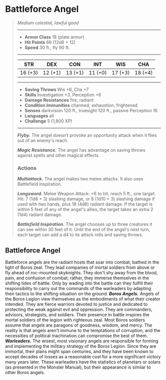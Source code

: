 # Battleforce Angel
>*Medium celestial, lawful good*
>___
>- **Armor Class** 18 (plate armor)
>- **Hit Points** 66 (12d8 + 12)
>- **Speed** 30 ft., fly 90 ft.
>___
>|STR|DEX|CON|INT|WIS|CHA|
>|:---:|:---:|:---:|:---:|:---:|:---:|
>|16 (+3)|12 (+1)|13 (+1)|11 (+0)|17 (+3)|18 (+4)|
>___
>- **Saving Throws** Wis +6, Cha +7
>- **Skills** Investigation +3, Perception +6
>- **Damage Resistances** fire, radiant
>- **Condition Immunities** charmed, exhaustion, frightened
>- **Senses** darkvision 120 ft., truesight 120 ft., passive Perception 16
>- **Languages** all
>- **Challenge** 5 (1,800 XP)
>___
>***Flyby.*** The angel doesn't provoke an opportunity attack when it flies out of an enemy's reach.  
>
>***Magic Resistance.*** The angel has advantage on saving throws against spells and other magical effects.  
>
>### Actions
>***Multiattack.*** The angel makes two melee attacks. It also uses Battlefield Inspiration.  
>
>***Longsword.*** Melee Weapon Attack: +6 to hit, reach 5 ft., one target. Hit: 7 (1d8 + 3) slashing damage, or 8 (1d10 + 3) slashing damage if used with two hands, plus 18 (4d8) radiant damage. If the target is within 5 feet of any of the angel's allies, the target takes an extra 2 (1d4) radiant damage.  
>
>***Battlefield Inspiration.*** The angel chooses up to three creatures it can see within 30 feet of it. Until the end of the angel's next turn, each target can add a d4 to its attack rolls and saving throws.
## Battleforce Angel
Battleforce angels are the radiant hosts that soar into combat, bathed in the light of Boros zeal. They lead companies of mortal soldiers from above or fly ahead of roc-mounted skyknights. They don't shy away from the blood, pain, and confusion of combat; rather, they immerse themselves in the shifting tides of battle. Only by wading into the battle can they fulfill their responsibility to carry out the commands of the warleaders by adapting their tactics to the shifting situation on the ground.
***Boros Angels.*** Angels of the Boros Legion view themselves as the embodiments of what their creator intended. They are fierce warriors devoted to justice and dedicated to protecting the weak against evil and oppression. They are commanders, advisors, strategists, and soldiers. Their presence in battle inspires the mortal soldiers of the legion with righteous zeal.
Most Boros soldiers assume that angels are paragons of goodness, wisdom, and mercy. The reality is that angels aren't immune to the temptations of corruption, and the necessities of political machination can compromise the best of them.
***Warleaders.*** The wisest, most visionary angels are responsible for forming and implementing the military strategy of the Boros Legion. Since they are immortal, their plans might span centuries, and they have been known to accept decades of losses as a reasonable cost for a more significant victory many years later. These warleaders have the statistics of planetars or solars (as presented in the Monster Manual), but their appearance is similar to other Boros angels.